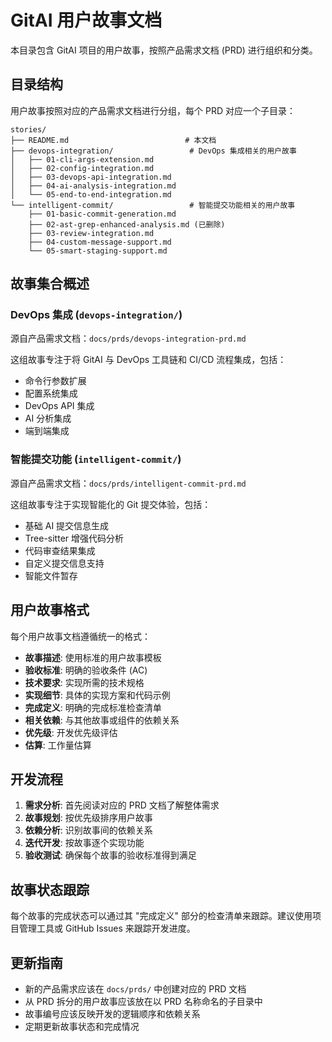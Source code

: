 # GitAI 用户故事文档

本目录包含 GitAI 项目的用户故事，按照产品需求文档 (PRD) 进行组织和分类。

## 目录结构

用户故事按照对应的产品需求文档进行分组，每个 PRD 对应一个子目录：

```
stories/
├── README.md                          # 本文档
├── devops-integration/                 # DevOps 集成相关的用户故事
│   ├── 01-cli-args-extension.md
│   ├── 02-config-integration.md
│   ├── 03-devops-api-integration.md
│   ├── 04-ai-analysis-integration.md
│   └── 05-end-to-end-integration.md
└── intelligent-commit/                 # 智能提交功能相关的用户故事
    ├── 01-basic-commit-generation.md
    ├── 02-ast-grep-enhanced-analysis.md (已删除)
    ├── 03-review-integration.md
    ├── 04-custom-message-support.md
    └── 05-smart-staging-support.md
```

## 故事集合概述

### DevOps 集成 (`devops-integration/`)

源自产品需求文档：`docs/prds/devops-integration-prd.md`

这组故事专注于将 GitAI 与 DevOps 工具链和 CI/CD 流程集成，包括：
- 命令行参数扩展
- 配置系统集成
- DevOps API 集成
- AI 分析集成
- 端到端集成

### 智能提交功能 (`intelligent-commit/`)

源自产品需求文档：`docs/prds/intelligent-commit-prd.md`

这组故事专注于实现智能化的 Git 提交体验，包括：
- 基础 AI 提交信息生成
- Tree-sitter 增强代码分析
- 代码审查结果集成
- 自定义提交信息支持
- 智能文件暂存

## 用户故事格式

每个用户故事文档遵循统一的格式：

- **故事描述**: 使用标准的用户故事模板
- **验收标准**: 明确的验收条件 (AC)
- **技术要求**: 实现所需的技术规格
- **实现细节**: 具体的实现方案和代码示例
- **完成定义**: 明确的完成标准检查清单
- **相关依赖**: 与其他故事或组件的依赖关系
- **优先级**: 开发优先级评估
- **估算**: 工作量估算

## 开发流程

1. **需求分析**: 首先阅读对应的 PRD 文档了解整体需求
2. **故事规划**: 按优先级排序用户故事
3. **依赖分析**: 识别故事间的依赖关系
4. **迭代开发**: 按故事逐个实现功能
5. **验收测试**: 确保每个故事的验收标准得到满足

## 故事状态跟踪

每个故事的完成状态可以通过其 "完成定义" 部分的检查清单来跟踪。建议使用项目管理工具或 GitHub Issues 来跟踪开发进度。

## 更新指南

- 新的产品需求应该在 `docs/prds/` 中创建对应的 PRD 文档
- 从 PRD 拆分的用户故事应该放在以 PRD 名称命名的子目录中
- 故事编号应该反映开发的逻辑顺序和依赖关系
- 定期更新故事状态和完成情况
